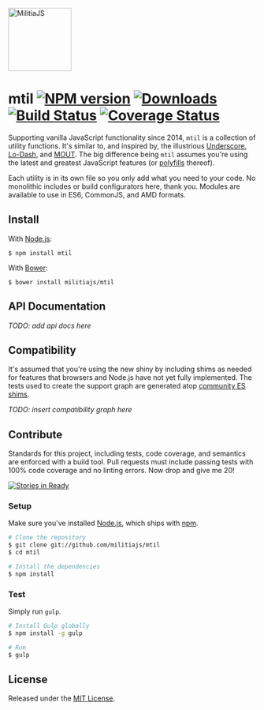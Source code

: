 <a href="http://militiajs.github.io/"><img alt="MilitiaJS" src="http://militiajs.github.io/assets/media/militia.svg" width="128" /></a>

# mtil [![NPM version][npm-img]][npm-url] [![Downloads][downloads-img]][npm-url] [![Build Status][travis-img]][travis-url] [![Coverage Status][coveralls-img]][coveralls-url]

Supporting vanilla JavaScript functionality since 2014, `mtil` is a collection of utility functions. It's similar to, and inspired by, the illustrious [Underscore][underscore], [Lo-Dash][lodash], and [MOUT][mout]. The big difference being `mtil` assumes you're using the latest and greatest JavaScript features (or [polyfills][shims] thereof).

Each utility is in its own file so you only add what you need to your code. No monolithic includes or build configurators here, thank you. Modules are available to use in ES6, CommonJS, and AMD formats.

## Install

With [Node.js](http://nodejs.org):

    $ npm install mtil

With [Bower](http://bower.io):

    $ bower install militiajs/mtil

## API Documentation

_TODO: add api docs here_

## Compatibility

It's assumed that you're using the new shiny by including shims as needed for features that browsers and Node.js have not yet fully implemented. The tests used to create the support graph are generated atop [community ES shims][shims].

_TODO: insert compatibility graph here_

## Contribute

Standards for this project, including tests, code coverage, and semantics are enforced with a build tool. Pull requests must include passing tests with 100% code coverage and no linting errors. Now drop and give me 20!

[![Stories in Ready][waffle-img]][waffle-url]

### Setup

Make sure you've installed [Node.js](http://nodejs.org), which ships with [npm](http://npmjs.org).

```sh
# Clone the repository
$ git clone git://github.com/militiajs/mtil
$ cd mtil

# Install the dependencies
$ npm install
```

### Test

Simply run `gulp`.

```sh
# Install Gulp globally
$ npm install -g gulp

# Run
$ gulp
```

## License

Released under the [MIT License](http://www.opensource.org/licenses/mit-license.php).

[coveralls-img]: http://img.shields.io/coveralls/militiajs/mtil/master.svg?style=flat
[coveralls-url]: https://coveralls.io/r/militiajs/mtil
[downloads-img]: http://img.shields.io/npm/dm/mtil.svg?style=flat
[npm-img]:       http://img.shields.io/npm/v/mtil.svg?style=flat
[npm-url]:       https://npmjs.org/package/mtil
[travis-img]:    http://img.shields.io/travis/militiajs/mtil.svg?style=flat
[travis-url]:    https://travis-ci.org/militiajs/mtil
[waffle-img]:    https://badge.waffle.io/militiajs/mtil.png?label=ready&title=Ready
[waffle-url]:    http://waffle.io/militiajs/mtil

[lodash]:     http://lodash.com/
[mout]:       http://moutjs.com/
[shims]:      https://github.com/es-shims/
[underscore]: http://underscorejs.org/
